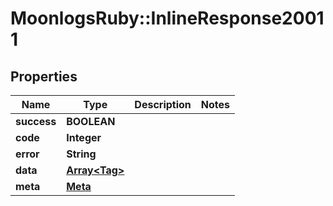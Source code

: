 # MoonlogsRuby::InlineResponse20011

## Properties
Name | Type | Description | Notes
------------ | ------------- | ------------- | -------------
**success** | **BOOLEAN** |  | 
**code** | **Integer** |  | 
**error** | **String** |  | 
**data** | [**Array&lt;Tag&gt;**](Tag.md) |  | 
**meta** | [**Meta**](Meta.md) |  | 

